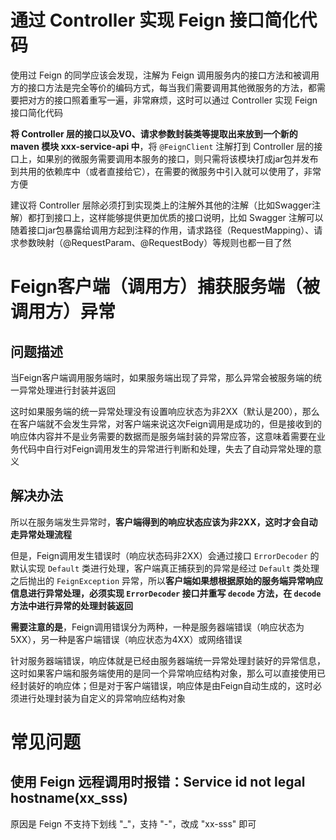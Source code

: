 # 通过 Controller 实现 Feign 接口简化代码

使用过 Feign 的同学应该会发现，注解为 Feign 调用服务内的接口方法和被调用方的接口方法是完全等价的编码方式，每当我们需要调用其他微服务的方法，都需要把对方的接口照着重写一遍，非常麻烦，这时可以通过 Controller 实现 Feign 接口简化代码

**将 Controller 层的接口以及VO、请求参数封装类等提取出来放到一个新的 maven 模块 xxx-service-api 中**，将 `@FeignClient` 注解打到 Controller 层的接口上，如果别的微服务需要调用本服务的接口，则只需将该模块打成jar包并发布到共用的依赖库中（或者直接给它），在需要的微服务中引入就可以使用了，非常方便

建议将 Controller 层除必须打到实现类上的注解外其他的注解（比如Swagger注解）都打到接口上，这样能够提供更加优质的接口说明，比如 Swagger 注解可以随着接口jar包暴露给调用方起到注释的作用，请求路径（RequestMapping）、请求参数映射（@RequestParam、@RequestBody）等规则也都一目了然

# Feign客户端（调用方）捕获服务端（被调用方）异常

## 问题描述

当Feign客户端调用服务端时，如果服务端出现了异常，那么异常会被服务端的统一异常处理进行封装并返回

这时如果服务端的统一异常处理没有设置响应状态为非2XX（默认是200），那么在客户端就不会发生异常，对客户端来说这次Feign调用是成功的，但是接收到的响应体内容并不是业务需要的数据而是服务端封装的异常应答，这意味着需要在业务代码中自行对Feign调用发生的异常进行判断和处理，失去了自动异常处理的意义

## 解决办法

所以在服务端发生异常时，**客户端得到的响应状态应该为非2XX，这时才会自动走异常处理流程**

但是，Feign调用发生错误时（响应状态码非2XX）会通过接口 `ErrorDecoder` 的默认实现 `Default` 类进行处理，客户端真正捕获到的异常是经过 `Default` 类处理之后抛出的 `FeignException` 异常，所以**客户端如果想根据原始的服务端异常响应信息进行异常处理，必须实现 `ErrorDecoder` 接口并重写 `decode` 方法，在 `decode` 方法中进行异常的处理封装返回**

**需要注意的是**，Feign调用错误分为两种，一种是服务器端错误（响应状态为5XX），另一种是客户端错误（响应状态为4XX）或网络错误

针对服务器端错误，响应体就是已经由服务器端统一异常处理封装好的异常信息，这时如果客户端和服务端使用的是同一个异常响应结构对象，那么可以直接使用已经封装好的响应体；但是对于客户端错误，响应体是由Feign自动生成的，这时必须进行处理封装为自定义的异常响应结构对象

# 常见问题

## 使用 Feign 远程调用时报错：Service id not legal hostname(xx_sss)

原因是 Feign 不支持下划线 "_"，支持 "-"，改成 "xx-sss" 即可
